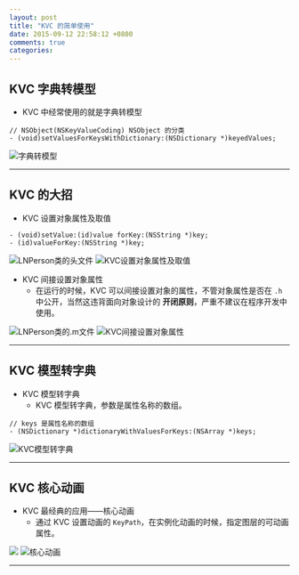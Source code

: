 ```yaml
---
layout: post
title: "KVC 的简单使用"
date: 2015-09-12 22:58:12 +0800
comments: true
categories: 
---
```


## KVC 字典转模型

* KVC 中经常使用的就是字典转模型

```objc
// NSObject(NSKeyValueCoding) NSObject 的分类
- (void)setValuesForKeysWithDictionary:(NSDictionary *)keyedValues;
```

<!--more-->

![字典转模型](http://i1.tietuku.com/cc3c54dccb414089.png)

***


## KVC 的大招

* KVC 设置对象属性及取值

```objc
- (void)setValue:(id)value forKey:(NSString *)key;
- (id)valueForKey:(NSString *)key;
```

![LNPerson类的头文件](http://i2.tietuku.com/4d55944da6a1bcf7.png)
![KVC设置对象属性及取值](http://i1.tietuku.com/12c24aeb2ed198ac.png)

* KVC 间接设置对象属性
	* 在运行的时候，KVC 可以间接设置对象的属性，不管对象属性是否在 `.h` 中公开，当然这违背面向对象设计的 **开闭原则**，严重不建议在程序开发中使用。

![LNPerson类的.m文件](http://i1.tietuku.com/ec730d8853185ebc.png)
![KVC间接设置对象属性](http://i1.tietuku.com/b5dba559d850fe72.png)

***

## KVC 模型转字典

* KVC 模型转字典
	* KVC 模型转字典，参数是属性名称的数组。

```objc
// keys 是属性名称的数组
- (NSDictionary *)dictionaryWithValuesForKeys:(NSArray *)keys;
```

![KVC模型转字典](http://i2.tietuku.com/8b2fb0382d0bce99.png)

***

## KVC 核心动画

* KVC 最经典的应用——核心动画
	* 通过 KVC 设置动画的 `KeyPath`，在实例化动画的时候，指定图层的可动画属性。

![](http://i1.tietuku.com/2df35a7c17406ce3.png)
![核心动画](http://i1.tietuku.com/1545fe7a18db2738.gif)

***



